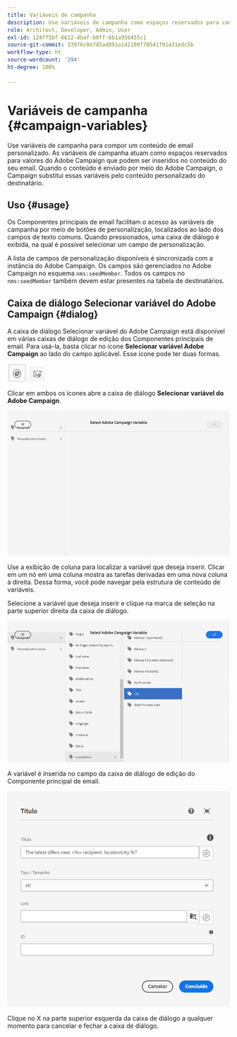 ```yaml
---
title: Variáveis de campanha
description: Use variáveis de campanha como espaços reservados para compor um conteúdo de email personalizado.
role: Architect, Developer, Admin, User
exl-id: 124ff5bf-6612-4baf-b0ff-6b1a95b455c1
source-git-commit: 33976c0e745ad091a142109f70541f01a31edc5b
workflow-type: ht
source-wordcount: '294'
ht-degree: 100%

---
```



# Variáveis de campanha {#campaign-variables}

Use variáveis de campanha para compor um conteúdo de email personalizado. As variáveis de campanha atuam como espaços reservados para valores do Adobe Campaign que podem ser inseridos no conteúdo do seu email. Quando o conteúdo é enviado por meio do Adobe Campaign, o Campaign substitui essas variáveis pelo conteúdo personalizado do destinatário.

## Uso {#usage}

Os Componentes principais de email facilitam o acesso às variáveis de campanha por meio de botões de personalização, localizados ao lado dos campos de texto comuns. Quando pressionados, uma caixa de diálogo é exibida, na qual é possível selecionar um campo de personalização.

A lista de campos de personalização disponíveis é sincronizada com a instância do Adobe Campaign. Os campos são gerenciados no Adobe Campaign no esquema `nms:seedMember`. Todos os campos no `nms:seedMember` também devem estar presentes na tabela de destinatários.

## Caixa de diálogo Selecionar variável do Adobe Campaign {#dialog}

A caixa de diálogo Selecionar variável do Adobe Campaign está disponível em várias caixas de diálogo de edição dos Componentes principais de email. Para usá-la, basta clicar no ícone **Selecionar variável Adobe Campaign** ao lado do campo aplicável. Esse ícone pode ter duas formas.

![Botão do Adobe Campaign](/help/email/assets/campaign-button.png)
![Ícone Selecionar variável do Adobe Campaign](/help/email/assets/select-adobe-campaign-variable-icon.png)

Clicar em ambos os ícones abre a caixa de diálogo **Selecionar variável do Adobe Campaign**.

![Caixa de diálogo Selecionar variável do Adobe Campaign](assets/select-campaign-variable-dialog.png)

Use a exibição de coluna para localizar a variável que deseja inserir. Clicar em um nó em uma coluna mostra as tarefas derivadas em uma nova coluna à direita. Dessa forma, você pode navegar pela estrutura de conteúdo de variáveis.

Selecione a variável que deseja inserir e clique na marca de seleção na parte superior direita da caixa de diálogo. 

![Variável do Adobe Campaign selecionada](assets/select-campaign-variable-dialog-selected.png)

A variável é inserida no campo da caixa de diálogo de edição do Componente principal de email. 

![Variável de campanha inserida na caixa de diálogo de edição](assets/campaign-variable.png)

Clique no X na parte superior esquerda da caixa de diálogo a qualquer momento para cancelar e fechar a caixa de diálogo.
